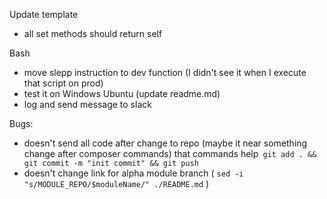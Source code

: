Update template
* all set methods should return self

Bash
* move slepp instruction to dev function (I didn't see it when I execute that script on prod)
* test it on Windows Ubuntu (update readme.md)
* log and send message to slack

Bugs:
* doesn't send all code after change to repo (maybe it near something change after composer commands) that commands help` git add . && git commit -m "init commit" && git push`
* doesn't change link for alpha module branch ( `sed -i "s/MODULE_REPO/$moduleName/" ./README.md` )